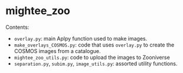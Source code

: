 # mightee_zoo

Contents:

* `overlay.py`: main Aplpy function used to make images.
* `make_overlays_COSMOS.py`: code that uses `overlay.py` to create the COSMOS images from a catalogue.
* `mightee_zoo_utils.py`: code to upload the images to Zooniverse
* `separation.py`, `subim.py`, `image_utils.py`: assorted utility functions.
